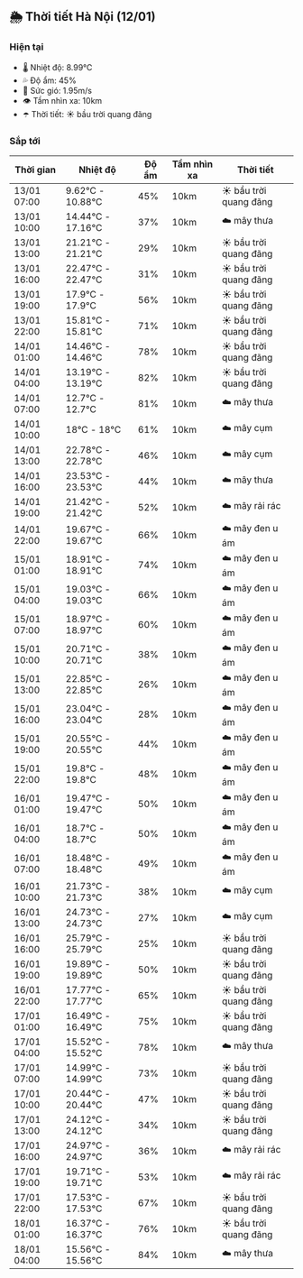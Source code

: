 ## 🌦️ Thời tiết Hà Nội (12/01)

### Hiện tại

- 🌡️ Nhiệt độ: 8.99℃
- 💦 Độ ẩm: 45%
- 💨 Sức gió: 1.95m/s
- 👁️ Tầm nhìn xa: 10km
- ☂️ Thời tiết: ☀️ bầu trời quang đãng

### Sắp tới

| Thời gian | Nhiệt độ | Độ ẩm | Tầm nhìn xa | Thời tiết |
| --- | --- | --- | --- | --- |
| 13/01 07:00 | 9.62℃ - 10.88℃ | 45% | 10km | ☀️ bầu trời quang đãng |
| 13/01 10:00 | 14.44℃ - 17.16℃ | 37% | 10km | ☁️ mây thưa |
| 13/01 13:00 | 21.21℃ - 21.21℃ | 29% | 10km | ☀️ bầu trời quang đãng |
| 13/01 16:00 | 22.47℃ - 22.47℃ | 31% | 10km | ☀️ bầu trời quang đãng |
| 13/01 19:00 | 17.9℃ - 17.9℃ | 56% | 10km | ☀️ bầu trời quang đãng |
| 13/01 22:00 | 15.81℃ - 15.81℃ | 71% | 10km | ☀️ bầu trời quang đãng |
| 14/01 01:00 | 14.46℃ - 14.46℃ | 78% | 10km | ☀️ bầu trời quang đãng |
| 14/01 04:00 | 13.19℃ - 13.19℃ | 82% | 10km | ☀️ bầu trời quang đãng |
| 14/01 07:00 | 12.7℃ - 12.7℃ | 81% | 10km | ☁️ mây thưa |
| 14/01 10:00 | 18℃ - 18℃ | 61% | 10km | ☁️ mây cụm |
| 14/01 13:00 | 22.78℃ - 22.78℃ | 46% | 10km | ☁️ mây cụm |
| 14/01 16:00 | 23.53℃ - 23.53℃ | 44% | 10km | ☁️ mây thưa |
| 14/01 19:00 | 21.42℃ - 21.42℃ | 52% | 10km | ☁️ mây rải rác |
| 14/01 22:00 | 19.67℃ - 19.67℃ | 66% | 10km | ☁️ mây đen u ám |
| 15/01 01:00 | 18.91℃ - 18.91℃ | 74% | 10km | ☁️ mây đen u ám |
| 15/01 04:00 | 19.03℃ - 19.03℃ | 66% | 10km | ☁️ mây đen u ám |
| 15/01 07:00 | 18.97℃ - 18.97℃ | 60% | 10km | ☁️ mây đen u ám |
| 15/01 10:00 | 20.71℃ - 20.71℃ | 38% | 10km | ☁️ mây đen u ám |
| 15/01 13:00 | 22.85℃ - 22.85℃ | 26% | 10km | ☁️ mây đen u ám |
| 15/01 16:00 | 23.04℃ - 23.04℃ | 28% | 10km | ☁️ mây đen u ám |
| 15/01 19:00 | 20.55℃ - 20.55℃ | 44% | 10km | ☁️ mây đen u ám |
| 15/01 22:00 | 19.8℃ - 19.8℃ | 48% | 10km | ☁️ mây đen u ám |
| 16/01 01:00 | 19.47℃ - 19.47℃ | 50% | 10km | ☁️ mây đen u ám |
| 16/01 04:00 | 18.7℃ - 18.7℃ | 50% | 10km | ☁️ mây đen u ám |
| 16/01 07:00 | 18.48℃ - 18.48℃ | 49% | 10km | ☁️ mây đen u ám |
| 16/01 10:00 | 21.73℃ - 21.73℃ | 38% | 10km | ☁️ mây cụm |
| 16/01 13:00 | 24.73℃ - 24.73℃ | 27% | 10km | ☁️ mây cụm |
| 16/01 16:00 | 25.79℃ - 25.79℃ | 25% | 10km | ☀️ bầu trời quang đãng |
| 16/01 19:00 | 19.89℃ - 19.89℃ | 50% | 10km | ☀️ bầu trời quang đãng |
| 16/01 22:00 | 17.77℃ - 17.77℃ | 65% | 10km | ☀️ bầu trời quang đãng |
| 17/01 01:00 | 16.49℃ - 16.49℃ | 75% | 10km | ☀️ bầu trời quang đãng |
| 17/01 04:00 | 15.52℃ - 15.52℃ | 78% | 10km | ☁️ mây thưa |
| 17/01 07:00 | 14.99℃ - 14.99℃ | 73% | 10km | ☀️ bầu trời quang đãng |
| 17/01 10:00 | 20.44℃ - 20.44℃ | 47% | 10km | ☀️ bầu trời quang đãng |
| 17/01 13:00 | 24.12℃ - 24.12℃ | 34% | 10km | ☀️ bầu trời quang đãng |
| 17/01 16:00 | 24.97℃ - 24.97℃ | 36% | 10km | ☁️ mây rải rác |
| 17/01 19:00 | 19.71℃ - 19.71℃ | 53% | 10km | ☁️ mây rải rác |
| 17/01 22:00 | 17.53℃ - 17.53℃ | 67% | 10km | ☀️ bầu trời quang đãng |
| 18/01 01:00 | 16.37℃ - 16.37℃ | 76% | 10km | ☀️ bầu trời quang đãng |
| 18/01 04:00 | 15.56℃ - 15.56℃ | 84% | 10km | ☁️ mây thưa |
